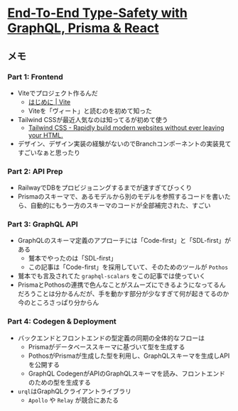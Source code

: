 # [End-To-End Type-Safety with GraphQL, Prisma & React](https://www.prisma.io/blog/series/e2e-typesafety-graphql-react-yiw81oBkun)

## メモ

### Part 1: Frontend

- Viteでプロジェクト作るんだ
  - [はじめに | Vite](https://ja.vitejs.dev/guide/)
  - Viteを「ヴィート」と読むのを初めて知った
- Tailwind CSSが最近人気なのは知ってるが初めて使う
  - [Tailwind CSS - Rapidly build modern websites without ever leaving your HTML.](https://tailwindcss.com/)
- デザイン、デザイン実装の経験がないのでBranchコンポーネントの実装見てすごいなぁと思ったり

### Part 2: API Prep

- RailwayでDBをプロビジョニングするまでが速すぎてびっくり
- Prismaのスキーマで、あるモデルから別のモデルを参照するコードを書いたら、自動的にもう一方のスキーマのコードが全部補完された、すごい

### Part 3: GraphQL API

- GraphQLのスキーマ定義のアプローチには「Code-first」と「SDL-first」がある
  - 鷲本でやったのは「SDL-first」
  - この記事は「Code-first」を採用していて、そのためのツールが `Pothos`
- 鷲本でも言及されてた `graphql-scalars` をこの記事では使っていく
- PrismaとPothosの連携で色んなことがスムーズにできるようになってるんだろうことは分かるんだが、手を動かす部分が少なすぎて何が起きてるのか今のところさっぱり分からん

### Part 4: Codegen & Deployment

- バックエンドとフロントエンドの型定義の同期の全体的なフローは
  - Prismaがデータベーススキーマに基づいて型を生成する
  - PothosがPrismaが生成した型を利用し、GraphQLスキーマを生成しAPIを公開する
  - GraphQL CodegenがAPIのGraphQLスキーマを読み、フロントエンドのための型を生成する
- `urql`はGraphQLクライアントライブラリ
  - `Apollo` や `Relay` が競合にあたる
